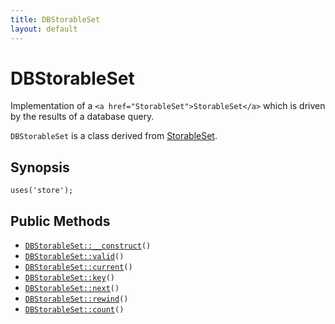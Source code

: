 ```yaml
---
title: DBStorableSet
layout: default
---
```


# DBStorableSet

Implementation of a `<a href="StorableSet">StorableSet</a>` which is driven by the results of a
database query.

<code>DBStorableSet</code> is a class derived from <a href="StorableSet">StorableSet</a>.

## Synopsis

<pre><code>uses('store');
</code></pre>
## Public Methods

* <code><a href="DBStorableSet%3A%3A__construct">DBStorableSet::__construct</a>()</code>
* <code><a href="DBStorableSet%3A%3Avalid">DBStorableSet::valid</a>()</code>
* <code><a href="DBStorableSet%3A%3Acurrent">DBStorableSet::current</a>()</code>
* <code><a href="DBStorableSet%3A%3Akey">DBStorableSet::key</a>()</code>
* <code><a href="DBStorableSet%3A%3Anext">DBStorableSet::next</a>()</code>
* <code><a href="DBStorableSet%3A%3Arewind">DBStorableSet::rewind</a>()</code>
* <code><a href="DBStorableSet%3A%3Acount">DBStorableSet::count</a>()</code>

